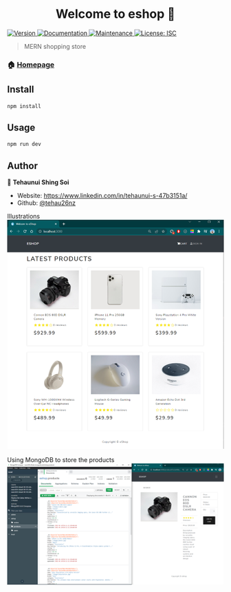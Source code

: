 <h1 align="center">Welcome to eshop 👋</h1>
<p>
  <a href="https://www.npmjs.com/package/eshop" target="_blank">
    <img alt="Version" src="https://img.shields.io/npm/v/eshop.svg">
  </a>
  <a href="https://github.com/tehau26nz/eshop#readme" target="_blank">
    <img alt="Documentation" src="https://img.shields.io/badge/documentation-yes-brightgreen.svg" />
  </a>
  <a href="https://github.com/tehau26nz/eshop/graphs/commit-activity" target="_blank">
    <img alt="Maintenance" src="https://img.shields.io/badge/Maintained%3F-yes-green.svg" />
  </a>
  <a href="https://github.com/tehau26nz/eshop/blob/master/LICENSE" target="_blank">
    <img alt="License: ISC" src="https://img.shields.io/github/license/tehau26nz/eshop" />
  </a>
</p>

> MERN shopping store

### 🏠 [Homepage](https://github.com/tehau26nz/eshop#readme)

## Install

```sh
npm install
```

## Usage

```sh
npm run dev
```

## Author

👤 **Tehaunui Shing Soi**

* Website: https://www.linkedin.com/in/tehaunui-s-47b3151a/
* Github: [@tehau26nz](https://github.com/tehau26nz)

Illustrations
![Eshop landing page](https://github.com/tehau26nz/eshop/blob/master/images/eshop1.PNG)

Using MongoDB to store the products
![Eshop product page](https://github.com/tehau26nz/eshop/blob/master/images/eshop2.PNG)
